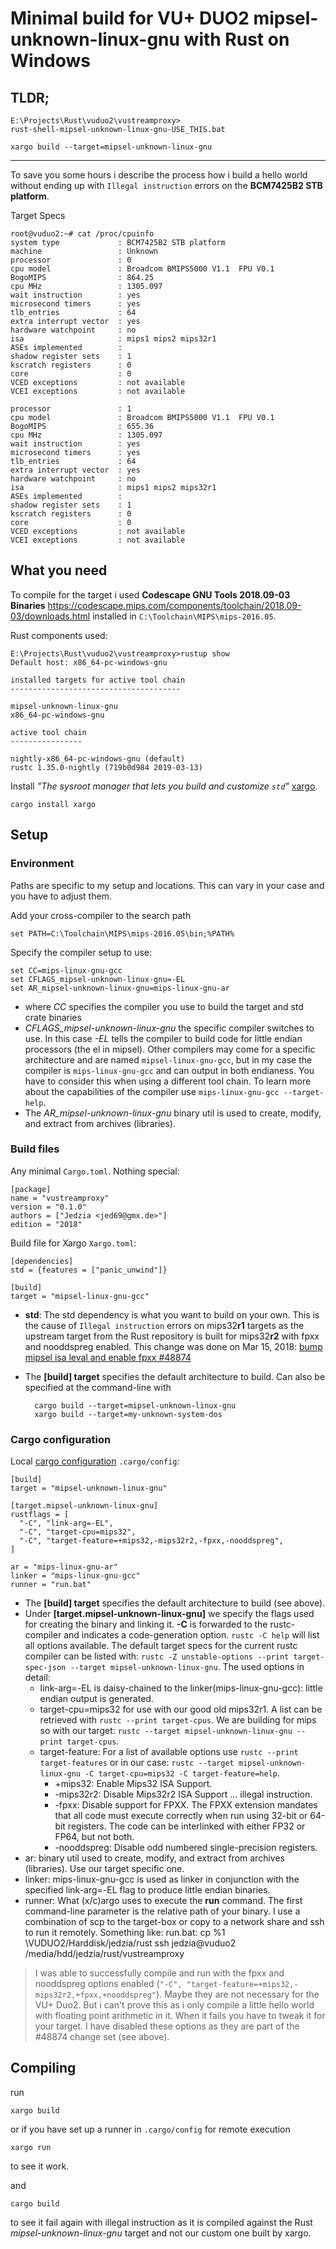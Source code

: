 Minimal build for VU+ DUO2 mipsel-unknown-linux-gnu with Rust on Windows
==============================================================================

## TLDR; ##

    E:\Projects\Rust\vuduo2\vustreamproxy>
    rust-shell-mipsel-unknown-linux-gnu-USE_THIS.bat
    
    xargo build --target=mipsel-unknown-linux-gnu

-------------------------------------------------------------------------------
To save you some hours i describe the process how i build a hello world without
ending up with `Illegal instruction` errors on the **BCM7425B2 STB platform**.

Target Specs

    root@vuduo2:~# cat /proc/cpuinfo
    system type             : BCM7425B2 STB platform
    machine                 : Unknown
    processor               : 0
    cpu model               : Broadcom BMIPS5000 V1.1  FPU V0.1
    BogoMIPS                : 864.25
    cpu MHz                 : 1305.097
    wait instruction        : yes
    microsecond timers      : yes
    tlb_entries             : 64
    extra interrupt vector  : yes
    hardware watchpoint     : no
    isa                     : mips1 mips2 mips32r1
    ASEs implemented        :
    shadow register sets    : 1
    kscratch registers      : 0
    core                    : 0
    VCED exceptions         : not available
    VCEI exceptions         : not available
    
    processor               : 1
    cpu model               : Broadcom BMIPS5000 V1.1  FPU V0.1
    BogoMIPS                : 655.36
    cpu MHz                 : 1305.097
    wait instruction        : yes
    microsecond timers      : yes
    tlb_entries             : 64
    extra interrupt vector  : yes
    hardware watchpoint     : no
    isa                     : mips1 mips2 mips32r1
    ASEs implemented        :
    shadow register sets    : 1
    kscratch registers      : 0
    core                    : 0
    VCED exceptions         : not available
    VCEI exceptions         : not available

## What you need

To compile for the target i used **Codescape GNU Tools 2018.09-03 Binaries** 
    https://codescape.mips.com/components/toolchain/2018.09-03/downloads.html
    installed in `C:\Toolchain\MIPS\mips-2016.05`.

Rust components used: 

    E:\Projects\Rust\vuduo2\vustreamproxy>rustup show
    Default host: x86_64-pc-windows-gnu
    
    installed targets for active tool chain
    --------------------------------------

    mipsel-unknown-linux-gnu
    x86_64-pc-windows-gnu
    
    active tool chain
    ----------------
    
    nightly-x86_64-pc-windows-gnu (default)
    rustc 1.35.0-nightly (719b0d984 2019-03-13)

Install *"The sysroot manager that lets you build and customize `std`"* 
[xargo](https://github.com/japaric/xargo).

    cargo install xargo
    

## Setup
### Environment
Paths are specific to my setup and locations. This can vary in your case and you
have to adjust them.

Add your cross-compiler to the search path

    set PATH=C:\Toolchain\MIPS\mips-2016.05\bin;%PATH%

Specify the compiler setup to use:

    set CC=mips-linux-gnu-gcc
    set CFLAGS_mipsel-unknown-linux-gnu=-EL
    set AR_mipsel-unknown-linux-gnu=mips-linux-gnu-ar

* where *CC* specifies the compiler you use to build the target and std crate binaries
* *CFLAGS_mipsel-unknown-linux-gnu* the specific compiler switches to use. In this case
  *-EL* tells the compiler to build code for little endian processors (the el in mipsel).
  Other compilers may come for a specific architecture and are named `mipsel-linux-gnu-gcc`,
  but in my case the compiler is `mips-linux-gnu-gcc` and can output in both endianess. You
  have to consider this when using a different tool chain.
  To learn more about the capabilities of the compiler use `mips-linux-gnu-gcc --target-help`.
* The *AR_mipsel-unknown-linux-gnu* binary util is used to create, modify, and extract from 
  archives (libraries). 

### Build files

Any minimal `Cargo.toml`. Nothing special:

    [package]
    name = "vustreamproxy"
    version = "0.1.0"
    authors = ["Jedzia <jed69@gmx.de>"]
    edition = "2018"


Build file for Xargo `Xargo.toml`:

    [dependencies]
    std = {features = ["panic_unwind"]}
    
    [build]
    target = "mipsel-linux-gnu-gcc"

* **std**: The std dependency is what you want to build on your own.
  This is the cause of `Illegal instruction` errors on mips32**r1** targets as the
  upstream target from the Rust repository is built for mips32**r2** with fpxx and
  nooddspreg enabled. This change was done on Mar 15, 2018:
  [bump mipsel isa leval and enable fpxx #48874](https://github.com/rust-lang/rust/pull/48874)
* The **[build] target** specifies the default architecture to build. 
  Can also be specified at the command-line with
    
        cargo build --target=mipsel-unknown-linux-gnu
        xargo build --target=my-unknown-system-dos

### Cargo configuration

Local [cargo configuration](https://doc.rust-lang.org/cargo/reference/config.html) `.cargo/config`:

    [build]
    target = "mipsel-unknown-linux-gnu"
    
    [target.mipsel-unknown-linux-gnu]
    rustflags = [
      "-C", "link-arg=-EL",
      "-C", "target-cpu=mips32",
      "-C", "target-feature=+mips32,-mips32r2,-fpxx,-nooddspreg",
    ]
    
    ar = "mips-linux-gnu-ar"
    linker = "mips-linux-gnu-gcc"
    runner = "run.bat"  

* The **[build] target** specifies the default architecture to build (see above).
* Under **[target.mipsel-unknown-linux-gnu]** we specify the flags used for creating the binary
  and linking it. **-C** is forwarded to the rustc-compiler and indicates a code-generation option.
  `rustc -C help` will list all options available. The default target specs for the current rustc 
  compiler can be listed with: 
  `rustc -Z unstable-options --print target-spec-json --target mipsel-unknown-linux-gnu`.
  The used options in detail:
  - link-arg=-EL is daisy-chained to the linker(mips-linux-gnu-gcc): little endian output is generated.
  - target-cpu=mips32 for use with our good old mips32r1. A list can be retrieved with
    `rustc --print target-cpus`. We are building for mips so with our target: 
    `rustc --target mipsel-unknown-linux-gnu --print target-cpus`.
  - target-feature: For a list of available options use `rustc --print target-features` or in our case:
    `rustc --target mipsel-unknown-linux-gnu -C target-cpu=mips32 -C target-feature=help`. 
    * +mips32: Enable Mips32 ISA Support.
    * -mips32r2: Disable Mips32r2 ISA Support ... illegal instruction.
    * -fpxx: Disable support for FPXX. The FPXX extension mandates that all code must execute correctly
      when run   using 32-bit or 64-bit registers. The code can be interlinked with either FP32 or FP64,
      but not both.
    * -nooddspreg: Disable odd numbered single-precision registers.
* ar: binary util used to create, modify, and extract from archives (libraries). Use our target
  specific one.
* linker: mips-linux-gnu-gcc is used as linker in conjunction with the specified 
  link-arg=-EL flag to produce little endian binaries.
* runner: What (x/c)argo uses to execute the **run** command. The first command-line parameter is
  the relative path of your binary. I use a combination of scp to the target-box or copy to a network 
  share and ssh to run it remotely. 
  Something like:
        run.bat:
        cp %1 \\VUDUO2/Harddisk/jedzia/rust
        ssh jedzia@vuduo2 /media/hdd/jedzia/rust/vustreamproxy 
  
> I was able to successfully compile and run with the fpxx and nooddspreg options enabled 
> (`"-C", "target-feature=+mips32,-mips32r2,+fpxx,+nooddspreg"`). 
> Maybe they are not necessary for
> the VU+ Duo2. But i can't prove this as i only compile a little hello world with floating point
> arithmetic in it. When it fails you have to tweak it for your target. I have disabled these options
> as they are part of the #48874 change set (see above).

## Compiling

run

    xargo build

or if you have set up a runner in `.cargo/config` for remote execution
 
    xargo run 
to see it work.

and 

    cargo build
to see it fail again with illegal instruction as it is compiled against the Rust 
*mipsel-unknown-linux-gnu* target and not our custom one built by xargo.